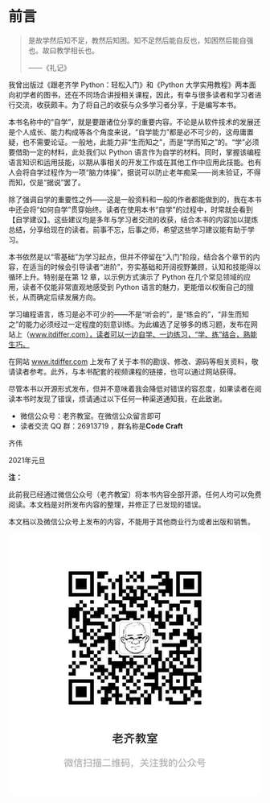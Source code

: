 # 前言

> 是故学然后知不足，教然后知困。知不足然后能自反也，知困然后能自强也。故曰教学相长也。
>
> ——《礼记》

我曾出版过《跟老齐学 Python：轻松入门》和《Python 大学实用教程》两本面向初学者的图书，还在不同场合讲授相关课程，因此，有幸与很多读者和学习者进行交流，收获颇丰。为了将自己的收获与众多学习者分享，于是编写本书。

本书名称中的“自学”，就是要跟诸位分享的重要内容。不论是从软件技术的发展还是个人成长、能力构成等各个角度来说，“自学能力”都是必不可少的，这毋庸置疑，也不需要论证。一般地，此能力非“生而知之”，而是“学而知之”的。“学”必须要借助一定的材料，此处我们以 Python 语言作为自学的材料。同时，掌握该编程语言知识和运用技能，以期从事相关的开发工作或在其他工作中应用此技能。也有人会将自学过程作为一项“脑力体操”，据说可以防止老年痴呆——尚未验证，不得而知，仅是“据说”罢了。

除了强调自学的重要性之外——这是一般资料和一般的作者都能做到的，我在本书中还会将“如何自学”贯穿始终。读者在使用本书“自学”的过程中，时常就会看到【自学建议】。这些建议均是多年与学习者交流的收获，结合本书的内容加以提炼总结，分享给现在的读者。前事不忘，后事之师，希望这些学习建议能有助于学习。

本书依然是以“零基础”为学习起点，但并不停留在“入门”阶段，结合各个章节的内容，在适当的时候会引导读者“进阶”，夯实基础和开阔视野兼顾，认知和技能得以循环上升。特别是在第 12 章，以示例方式演示了 Python 在几个常见领域的应用，读者不仅能非常直观地感受到 Python 语言的魅力，更能借以权衡自己的擅长，从而确定后续发展方向。

学习编程语言，练习是必不可少的——不是“听会的”，是“练会的”，“非生而知之”的能力必须经过一定程度的刻意训练。为此编选了足够多的练习题，发布在网站上（www.itdiffer.com），读者可以一边自学、一边练习，“学、练”结合，熟能生巧。

在网站 www.itdiffer.com 上发布了关于本书的勘误、修改、源码等相关资料，敬请读者参考。此外，与本书配套的视频课程的链接，也可以通过网站获得。

尽管本书以开源形式发布，但并不意味着我会降低对错误的容忍度，如果读者在阅读本书时发现了错误，烦请通过以下任何一种渠道通知我，在此致谢。

- 微信公众号：老齐教室。在微信公众留言即可
- 读者交流 QQ 群：26913719 ，群名称是**Code Craft**

齐伟

2021年元旦

**注：**

此前我已经通过微信公众号（老齐教室）将本书内容全部开源，任何人均可以免费阅读。本文档是对所发布内容的整理，并修正了已发现的错误。

本文档以及微信公众号上发布的内容，不能用于其他商业行为或者出版和销售。

![](./images/0.jpg)



